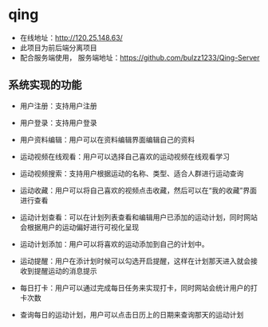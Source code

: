 # qing
+ 在线地址：http://120.25.148.63/
+ 此项目为前后端分离项目
+ 配合服务端使用， 服务端地址：https://github.com/bulzz1233/Qing-Server

## 系统实现的功能

+ 用户注册：支持用户注册

+ 用户登录：支持用户登录

+ 用户资料编辑：用户可以在资料编辑界面编辑自己的资料

+ 运动视频在线观看：用户可以选择自己喜欢的运动视频在线观看学习

+ 运动视频搜索：支持用户根据运动的名称、类型、适合人群进行运动查询

+ 运动收藏：用户可以将自己喜欢的视频点击收藏，然后可以在“我的收藏”界面进行查看

+ 运动计划查看：可以在计划列表查看和编辑用户已添加的运动计划，同时网站会根据用户的运动偏好进行可视化呈现

+ 运动计划添加：用户可以将喜欢的运动添加到自己的计划中。

+ 运动提醒：用户在添计划时候可以勾选开启提醒，这样在计划那天进入就会接收到提醒运动的消息提示

+ 每日打卡：用户可以通过完成每日任务来实现打卡，同时网站会统计用户的打卡次数

+ 查询每日的运动计划，用户可以点击日历上的日期来查询那天的运动计划
